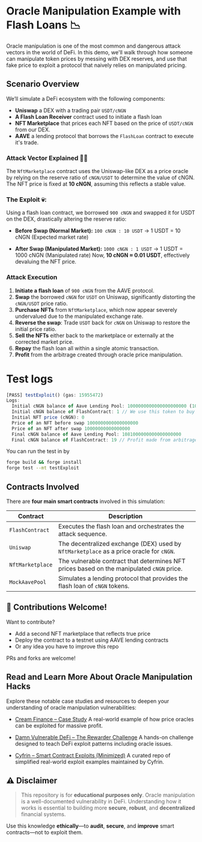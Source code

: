 # Oracle Manipulation Example with Flash Loans 📉

Oracle manipulation is one of the most common and dangerous attack vectors in the world of DeFi. In this demo, we'll walk through how someone can manipulate token prices by messing with DEX reserves, and use that fake price to exploit a protocol that naively relies on manipulated pricing.

## Scenario Overview

We’ll simulate a DeFi ecosystem with the following components:

* **Uniswap** a DEX with a trading pair `USDT/cNGN`
* **A Flash Loan Receiver** contract used to initiate a flash loan
* **NFT Marketplace** that prices each NFT based on the price of `USDT/cNGN` from our DEX.
* **AAVE** a lending protocol that borrows the `FlashLoan` contract to execute it's trade.

### Attack Vector Explained 🥷🏻

The `NftMarketplace` contract uses the Uniswap-like DEX as a price oracle by relying on the reserve ratio of `cNGN/USDT` to determine the value of cNGN. The NFT price is fixed at **10 cNGN**, assuming this reflects a stable value.

### The Exploit 💀:

Using a flash loan contract, we borrowed `900 cNGN` and swapped it for USDT on the DEX, drastically altering the reserve ratio:

* **Before Swap (Normal Market):**
  `100 cNGN : 10 USDT` → 1 USDT = 10 cNGN (Expected market rate)

* **After Swap (Manipulated Market):**
  `1000 cNGN : 1 USDT` → 1 USDT = 1000 cNGN (Manipulated rate)
  Now, **10 cNGN ≈ 0.01 USDT**, effectively devaluing the NFT price.

### Attack Execution 

1. **Initiate a flash loan** of `900 cNGN` from the AAVE protocol.
2. **Swap** the borrowed `cNGN` for `USDT` on Uniswap, significantly distorting the `cNGN/USDT` price ratio.
3. **Purchase NFTs** from `NftMarketplace`, which now appear severely undervalued due to the manipulated exchange rate.
4. **Reverse the swap**: Trade `USDT` back for `cNGN` on Uniswap to restore the initial price ratio.
5. **Sell the NFTs** either back to the marketplace or externally at the corrected market price.
6. **Repay** the flash loan all within a single atomic transaction.
7. **Profit** from the arbitrage created through oracle price manipulation.

# Test logs

```javascript
[PASS] testExploit() (gas: 15955472)
Logs:
  Initial cNGN balance of Aave Lending Pool: 1000000000000000000000 (1000cNGN) tokens
  Initial cNGN balance of FlashContract: 1 // We use this token to buy the NFT multiple times
  Initial NFT price (cNGN): 0
  Price of an NFT before swap 1000000000000000000
  Price of an NFT after swap 10000000000000000
  Final cNGN balance of Aave Lending Pool: 1081000000000000000000
  Final cNGN balance of FlashContract: 19 // Profit made from arbitrage
```

You can run the test in by
```bash
forge build && forge install
forge test --mt testExploit
```

## Contracts Involved

There are **four main smart contracts** involved in this simulation:

| Contract         | Description                                                                               |
| ---------------- | ----------------------------------------------------------------------------------------- |
| `FlashContract`  | Executes the flash loan and orchestrates the attack sequence.                             |
| `Uniswap`        | The decentralized exchange (DEX) used by `NftMarketplace` as a price oracle for `cNGN`.   |
| `NftMarketplace` | The vulnerable contract that determines NFT prices based on the manipulated `cNGN` price. |
| `MockAavePool`   | Simulates a lending protocol that provides the flash loan of `cNGN` tokens.               |


## 🤝 Contributions Welcome!
Want to contribute? 

* Add a second NFT marketplace that reflects true price
* Deploy the contract to a testnet using AAVE lending contracts
* Or any idea you have to improve this repo

PRs and forks are welcome!

## Read and Learn More About Oracle Manipulation Hacks

Explore these notable case studies and resources to deepen your understanding of oracle manipulation vulnerabilities:

* [Cream Finance – Case Study](https://rekt.news/cream-rekt-2/)
  A real-world example of how price oracles can be exploited for massive profit.

* [Damn Vulnerable DeFi – The Rewarder Challenge](https://www.damnvulnerabledefi.xyz/challenges/the-rewarder/)
  A hands-on challenge designed to teach DeFi exploit patterns including oracle issues.

* [Cyfrin – Smart Contract Exploits (Minimized)](https://github.com/Cyfrin/sc-exploits-minimized?tab=readme-ov-file)
  A curated repo of simplified real-world exploit examples maintained by Cyfrin.


## ⚠️ Disclaimer

> This repository is for **educational purposes only**.
> Oracle manipulation is a well-documented vulnerability in DeFi.
> Understanding how it works is essential to building more **secure**, **robust**, and **decentralized** financial systems.

Use this knowledge **ethically**—to **audit**, **secure**, and **improve** smart contracts—not to exploit them.
